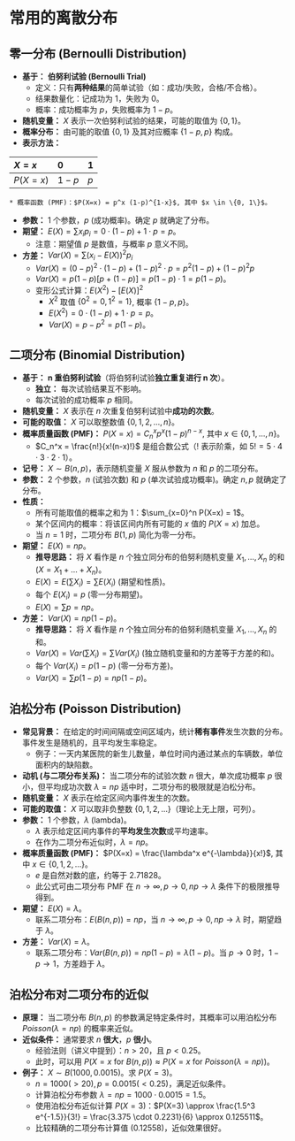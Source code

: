 # 常用的离散分布

## 零一分布 (Bernoulli Distribution)

* **基于：** **伯努利试验 (Bernoulli Trial)**
    * 定义：只有**两种结果**的简单试验（如：成功/失败，合格/不合格）。
    * 结果数量化：记成功为 1，失败为 0。
    * 概率：成功概率为 $p$，失败概率为 $1-p$。
* **随机变量：** $X$ 表示一次伯努利试验的结果，可能的取值为 $\{0, 1\}$。
* **概率分布：** 由可能的取值 $\{0, 1\}$ 及其对应概率 $\{1-p, p\}$ 构成。
* **表示方法：**

| $X=x$ | 0     | 1     |
| :---- | :---- | :---- |
| $P(X=x)$ | $1-p$ | $p$   |
    * 概率函数 (PMF)：$P(X=x) = p^x (1-p)^{1-x}$, 其中 $x \in \{0, 1\}$。
* **参数：** 1 个参数，$p$ (成功概率)。确定 $p$ 就确定了分布。
* **期望：** $E(X) = \sum x_i p_i = 0 \cdot (1-p) + 1 \cdot p = p$。
    * 注意：期望值 $p$ 是数值，与概率 $p$ 意义不同。
* **方差：** $Var(X) = \sum (x_i - E(X))^2 p_i$
    * $Var(X) = (0 - p)^2 \cdot (1-p) + (1 - p)^2 \cdot p = p^2 (1-p) + (1-p)^2 p$
    * $Var(X) = p(1-p) [p + (1-p)] = p(1-p) \cdot 1 = p(1-p)$。
    * 变形公式计算：$E(X^2) - [E(X)]^2$
        * $X^2$ 取值 $\{0^2=0, 1^2=1\}$, 概率 $\{1-p, p\}$。
        * $E(X^2) = 0 \cdot (1-p) + 1 \cdot p = p$。
        * $Var(X) = p - p^2 = p(1-p)$。

## 二项分布 (Binomial Distribution)

* **基于：** **n 重伯努利试验**（将伯努利试验**独立重复进行 n 次**）。
    * **独立：** 每次试验结果互不影响。
    * 每次试验的成功概率 $p$ 相同。
* **随机变量：** $X$ 表示在 $n$ 次重复伯努利试验中**成功的次数**。
* **可能的取值：** $X$ 可以取整数值 $\{0, 1, 2, ..., n\}$。
* **概率质量函数 (PMF)：** $P(X=x) = C_n^x p^x (1-p)^{n-x}$, 其中 $x \in \{0, 1, ..., n\}$。
    * $C_n^x = \frac{n!}{x!(n-x)!}$ 是组合数公式（$!$ 表示阶乘，如 $5! = 5 \cdot 4 \cdot 3 \cdot 2 \cdot 1$）。
* **记号：** $X \sim B(n, p)$，表示随机变量 $X$ 服从参数为 $n$ 和 $p$ 的二项分布。
* **参数：** 2 个参数，$n$ (试验次数) 和 $p$ (单次试验成功概率)。确定 $n, p$ 就确定了分布。
* **性质：**
    * 所有可能取值的概率之和为 1：$\sum_{x=0}^n P(X=x) = 1$。
    * 某个区间内的概率：将该区间内所有可能的 $x$ 值的 $P(X=x)$ 加总。
    * 当 $n=1$ 时，二项分布 $B(1, p)$ 简化为零一分布。
* **期望：** $E(X) = np$。
    * **推导思路：** 将 $X$ 看作是 $n$ 个独立同分布的伯努利随机变量 $X_1, ..., X_n$ 的和 ($X = X_1 + ... + X_n$)。
    * $E(X) = E(\sum X_i) = \sum E(X_i)$ (期望和性质)。
    * 每个 $E(X_i) = p$ (零一分布期望)。
    * $E(X) = \sum p = np$。
* **方差：** $Var(X) = np(1-p)$。
    * **推导思路：** 将 $X$ 看作是 $n$ 个独立同分布的伯努利随机变量 $X_1, ..., X_n$ 的和。
    * $Var(X) = Var(\sum X_i) = \sum Var(X_i)$ (独立随机变量和的方差等于方差的和)。
    * 每个 $Var(X_i) = p(1-p)$ (零一分布方差)。
    * $Var(X) = \sum p(1-p) = np(1-p)$。

## 泊松分布 (Poisson Distribution)

* **常见背景：** 在给定的时间间隔或空间区域内，统计**稀有事件**发生次数的分布。事件发生是随机的，且平均发生率稳定。
    * 例子：一天内某医院的新生儿数量，单位时间内通过某点的车辆数，单位面积内的缺陷数。
* **动机 (与二项分布关系)：** 当二项分布的试验次数 $n$ 很大，单次成功概率 $p$ 很小，但平均成功次数 $\lambda = np$ 适中时，二项分布的极限就是泊松分布。
* **随机变量：** $X$ 表示在给定区间内事件发生的次数。
* **可能的取值：** $X$ 可以取非负整数 $\{0, 1, 2, ...\}$（理论上无上限，可列）。
* **参数：** 1 个参数，$\lambda$ (lambda)。
    * $\lambda$ 表示给定区间内事件的**平均发生次数**或平均速率。
    * 在作为二项分布近似时，$\lambda = np$。
* **概率质量函数 (PMF)：** $P(X=x) = \frac{\lambda^x e^{-\lambda}}{x!}$, 其中 $x \in \{0, 1, 2, ...\}$。
    * $e$ 是自然对数的底，约等于 2.71828。
    * 此公式可由二项分布 PMF 在 $n \to \infty, p \to 0, np \to \lambda$ 条件下的极限推导得到。
* **期望：** $E(X) = \lambda$。
    * 联系二项分布：$E(B(n,p)) = np$，当 $n \to \infty, p \to 0, np \to \lambda$ 时，期望趋于 $\lambda$。
* **方差：** $Var(X) = \lambda$。
    * 联系二项分布：$Var(B(n,p)) = np(1-p) = \lambda(1-p)$。当 $p \to 0$ 时，$1-p \to 1$，方差趋于 $\lambda$。

## 泊松分布对二项分布的近似

* **原理：** 当二项分布 $B(n, p)$ 的参数满足特定条件时，其概率可以用泊松分布 $Poisson(\lambda = np)$ 的概率来近似。
* **近似条件：** 通常要求 $n$ **很大**，$p$ **很小**。
    * 经验法则（讲义中提到）：$n > 20$，且 $p < 0.25$。
    * 此时，可以用 $P(X=x \text{ for } B(n, p)) \approx P(X=x \text{ for } Poisson(\lambda = np))$。
* **例子：** $X \sim B(1000, 0.0015)$。求 $P(X=3)$。
    * $n=1000 (>20), p=0.0015 (<0.25)$，满足近似条件。
    * 计算泊松分布参数 $\lambda = np = 1000 \cdot 0.0015 = 1.5$。
    * 使用泊松分布近似计算 $P(X=3)$：$P(X=3) \approx \frac{1.5^3 e^{-1.5}}{3!} = \frac{3.375 \cdot 0.2231}{6} \approx 0.125511$。
    * 比较精确的二项分布计算值 (0.12558)，近似效果很好。